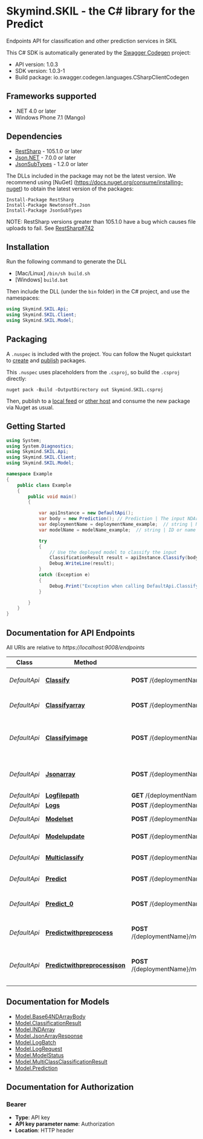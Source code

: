 # Skymind.SKIL - the C# library for the Predict

Endpoints API for classification and other prediction services in SKIL

This C# SDK is automatically generated by the [Swagger Codegen](https://github.com/swagger-api/swagger-codegen) project:

- API version: 1.0.3
- SDK version: 1.0.3-1
- Build package: io.swagger.codegen.languages.CSharpClientCodegen

<a name="frameworks-supported"></a>
## Frameworks supported
- .NET 4.0 or later
- Windows Phone 7.1 (Mango)

<a name="dependencies"></a>
## Dependencies
- [RestSharp](https://www.nuget.org/packages/RestSharp) - 105.1.0 or later
- [Json.NET](https://www.nuget.org/packages/Newtonsoft.Json/) - 7.0.0 or later
- [JsonSubTypes](https://www.nuget.org/packages/JsonSubTypes/) - 1.2.0 or later

The DLLs included in the package may not be the latest version. We recommend using [NuGet] (https://docs.nuget.org/consume/installing-nuget) to obtain the latest version of the packages:
```
Install-Package RestSharp
Install-Package Newtonsoft.Json
Install-Package JsonSubTypes
```

NOTE: RestSharp versions greater than 105.1.0 have a bug which causes file uploads to fail. See [RestSharp#742](https://github.com/restsharp/RestSharp/issues/742)

<a name="installation"></a>
## Installation
Run the following command to generate the DLL
- [Mac/Linux] `/bin/sh build.sh`
- [Windows] `build.bat`

Then include the DLL (under the `bin` folder) in the C# project, and use the namespaces:
```csharp
using Skymind.SKIL.Api;
using Skymind.SKIL.Client;
using Skymind.SKIL.Model;
```
<a name="packaging"></a>
## Packaging

A `.nuspec` is included with the project. You can follow the Nuget quickstart to [create](https://docs.microsoft.com/en-us/nuget/quickstart/create-and-publish-a-package#create-the-package) and [publish](https://docs.microsoft.com/en-us/nuget/quickstart/create-and-publish-a-package#publish-the-package) packages.

This `.nuspec` uses placeholders from the `.csproj`, so build the `.csproj` directly:

```
nuget pack -Build -OutputDirectory out Skymind.SKIL.csproj
```

Then, publish to a [local feed](https://docs.microsoft.com/en-us/nuget/hosting-packages/local-feeds) or [other host](https://docs.microsoft.com/en-us/nuget/hosting-packages/overview) and consume the new package via Nuget as usual.

<a name="getting-started"></a>
## Getting Started

```csharp
using System;
using System.Diagnostics;
using Skymind.SKIL.Api;
using Skymind.SKIL.Client;
using Skymind.SKIL.Model;

namespace Example
{
    public class Example
    {
        public void main()
        {

            var apiInstance = new DefaultApi();
            var body = new Prediction(); // Prediction | The input NDArray
            var deploymentName = deploymentName_example;  // string | Name of the deployment group
            var modelName = modelName_example;  // string | ID or name of the deployed model

            try
            {
                // Use the deployed model to classify the input
                ClassificationResult result = apiInstance.Classify(body, deploymentName, modelName);
                Debug.WriteLine(result);
            }
            catch (Exception e)
            {
                Debug.Print("Exception when calling DefaultApi.Classify: " + e.Message );
            }

        }
    }
}
```

<a name="documentation-for-api-endpoints"></a>
## Documentation for API Endpoints

All URIs are relative to *https://localhost:9008/endpoints*

Class | Method | HTTP request | Description
------------ | ------------- | ------------- | -------------
*DefaultApi* | [**Classify**](docs/DefaultApi.md#classify) | **POST** /{deploymentName}/model/{modelName}/default/classify | Use the deployed model to classify the input
*DefaultApi* | [**Classifyarray**](docs/DefaultApi.md#classifyarray) | **POST** /{deploymentName}/model/{modelName}/default/classifyarray | Same as /classify but returns the output as Base64NDArrayBody
*DefaultApi* | [**Classifyimage**](docs/DefaultApi.md#classifyimage) | **POST** /{deploymentName}/model/{modelName}/default/classifyimage | Use the deployed model to classify the input, using input image file from multipart form data.
*DefaultApi* | [**Jsonarray**](docs/DefaultApi.md#jsonarray) | **POST** /{deploymentName}/model/{modelName}/default/jsonarray | Run inference on the input and returns it as a JsonArrayResponse
*DefaultApi* | [**Logfilepath**](docs/DefaultApi.md#logfilepath) | **GET** /{deploymentName}/model/{modelName}/default/logfilepath | Get logs file path
*DefaultApi* | [**Logs**](docs/DefaultApi.md#logs) | **POST** /{deploymentName}/model/{modelName}/default/logs | Get logs
*DefaultApi* | [**Modelset**](docs/DefaultApi.md#modelset) | **POST** /{deploymentName}/model/{modelName}/default/modelset | Set the model to be served
*DefaultApi* | [**Modelupdate**](docs/DefaultApi.md#modelupdate) | **POST** /{deploymentName}/model/{modelName}/default/modelupdate | Update the model to be served
*DefaultApi* | [**Multiclassify**](docs/DefaultApi.md#multiclassify) | **POST** /{deploymentName}/model/{modelName}/default/multiclassify | Represents all of the labels for a given classification
*DefaultApi* | [**Predict**](docs/DefaultApi.md#predict) | **POST** /{deploymentName}/model/{modelName}/default/predict | Run inference on the input array.
*DefaultApi* | [**Predict_0**](docs/DefaultApi.md#predict_0) | **POST** /{deploymentName}/model/{modelName}/default/predictimage | Run inference on the input array, using input image file from multipart form data.
*DefaultApi* | [**Predictwithpreprocess**](docs/DefaultApi.md#predictwithpreprocess) | **POST** /{deploymentName}/model/{modelName}/default/predictwithpreprocess | Preprocesses the input and run inference on it
*DefaultApi* | [**Predictwithpreprocessjson**](docs/DefaultApi.md#predictwithpreprocessjson) | **POST** /{deploymentName}/model/{modelName}/default/predictwithpreprocessjson | Preprocesses the input and run inference on it and returns it as a JsonArrayResponse


<a name="documentation-for-models"></a>
## Documentation for Models

 - [Model.Base64NDArrayBody](docs/Base64NDArrayBody.md)
 - [Model.ClassificationResult](docs/ClassificationResult.md)
 - [Model.INDArray](docs/INDArray.md)
 - [Model.JsonArrayResponse](docs/JsonArrayResponse.md)
 - [Model.LogBatch](docs/LogBatch.md)
 - [Model.LogRequest](docs/LogRequest.md)
 - [Model.ModelStatus](docs/ModelStatus.md)
 - [Model.MultiClassClassificationResult](docs/MultiClassClassificationResult.md)
 - [Model.Prediction](docs/Prediction.md)


<a name="documentation-for-authorization"></a>
## Documentation for Authorization

<a name="Bearer"></a>
### Bearer

- **Type**: API key
- **API key parameter name**: Authorization
- **Location**: HTTP header

